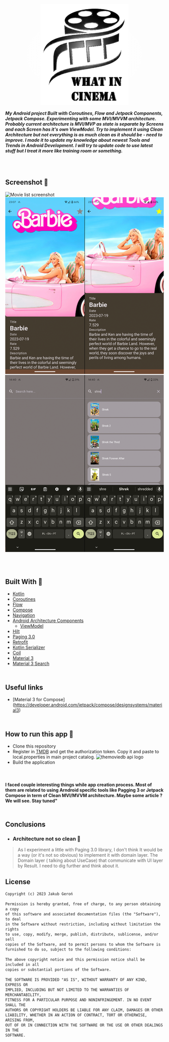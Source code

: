 
<!-- # What In Cinema -->
<div align="center" style=" background-image: radial-gradient(white 0%, transparent 69%, transparent 40%)"><img src="assets/WhatInCinemaLogo.png" height=320px alt="WhatInCinema application logo" style="background-color: transparent;"></div>


***My Android project Built with Coroutines, Flow and Jetpack Components, Jetpack Compose. Experimenting with some MVI/MVVM architecture. Probably current architecture is MVI/MVP as state is separate by Screens and each Screen has it's own ViewModel.
Try to implement it using Clean Architecture but not everything is as much clean as it
should be - need to improve.
I made it to update my knowledge about newest Tools and Trends in Android Development.
I will try to update code to use latest stuff but I treat it more like training room or
something.***

## <br/><br/>Screenshot :rice_scene:
![Movie list screenshot](assets/MovieListScreen.png?raw=true)
![Movie details screenshot](assets/MovieDetailsScreen.png?raw=true)
![Movie search screenshot](assets/SearchScreen.png?raw=true)

## <br/><br/>Built With :toolbox:

- [Kotlin](https://kotlinlang.org/)
- [Coroutines](https://kotlinlang.org/docs/reference/coroutines-overview.html)
- [Flow](https://kotlinlang.org/docs/flow.html)
- [Compose](https://developer.android.com/jetpack/compose)
- [Navigation](https://developer.android.com/guide/navigation)
- [Android Architecture Components](https://developer.android.com/topic/libraries/architecture)
    - [ViewModel](https://developer.android.com/topic/libraries/architecture/viewmodel)
- [Hilt](https://dagger.dev/hilt/)
- [Paging 3.0](https://developer.android.com/topic/libraries/architecture/paging/v3-overview)
- [Retrofit](https://square.github.io/retrofit/)
- [Kotlin Serializer](https://)
- [Coil](https://github.com/chrisbanes/accompanist/blob/main/coil/README.md)
- [Material 3](https://m3.material.io/)
- [Material 3 Search](https://m3.material.io/components/search/overview)

## <br/>Useful links

- [Material 3 for Compose] (https://developer.android.com/jetpack/compose/designsystems/material3)

## <br/>How to run this app :runner:

- Clone this repository
- Register in  [TMDB](https://developers.themoviedb.org/) and get the authorization token. Copy it
  and paste to local.properties in main project catalog.
  <img src=https://www.themoviedb.org/assets/2/v4/logos/v2/blue_short-8e7b30f73a4020692ccca9c88bafe5dcb6f8a62a4c6bc55cd9ba82bb2cd95f6c.svg alt="themoviedb api logo" height="50px">
- Build the application

#### <br/><br/> I faced couple interesting things while app creation process. Most of them are related to using Arndroid specific tools like Pagging 3 or Jetpack Compose in term of Clean MVI/MVVM architecture. Maybe some article ? We will see. Stay tuned"
## <br/>Conclusions 
- ### Architecture not so clean :see_no_evil:
> As I experiment a little with Paging 3.0 library, I don't think It would be a way (or it's not so
> obvious) to implement it with domain layer. The Domain layer ( talking about UseCase) that
> communicate with UI layer by Result. I need to dig further and think about it.

## License
```
Copyright (c) 2023 Jakub Geroń

Permission is hereby granted, free of charge, to any person obtaining a copy
of this software and associated documentation files (the "Software"), to deal
in the Software without restriction, including without limitation the rights
to use, copy, modify, merge, publish, distribute, sublicense, and/or sell
copies of the Software, and to permit persons to whom the Software is
furnished to do so, subject to the following conditions:

The above copyright notice and this permission notice shall be included in all
copies or substantial portions of the Software.

THE SOFTWARE IS PROVIDED "AS IS", WITHOUT WARRANTY OF ANY KIND, EXPRESS OR
IMPLIED, INCLUDING BUT NOT LIMITED TO THE WARRANTIES OF MERCHANTABILITY,
FITNESS FOR A PARTICULAR PURPOSE AND NONINFRINGEMENT. IN NO EVENT SHALL THE
AUTHORS OR COPYRIGHT HOLDERS BE LIABLE FOR ANY CLAIM, DAMAGES OR OTHER
LIABILITY, WHETHER IN AN ACTION OF CONTRACT, TORT OR OTHERWISE, ARISING FROM,
OUT OF OR IN CONNECTION WITH THE SOFTWARE OR THE USE OR OTHER DEALINGS IN THE
SOFTWARE.
```

